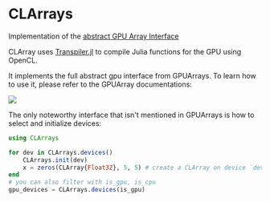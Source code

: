 # CLArrays

Implementation of the [abstract GPU Array Interface](https://github.com/JuliaGPU/GPUArrays.jl)

CLArray uses [Transpiler.jl](https://github.com/SimonDanisch/Transpiler.jl) to compile Julia functions for the GPU using OpenCL.

It implements the full abstract gpu interface from GPUArrays.
To learn how to use it, please refer to the GPUArray documentations:

[![](https://img.shields.io/badge/docs-latest-blue.svg)](https://JuliaGPU.github.io/GPUArrays.jl/latest)

The only noteworthy interface that isn't mentioned in GPUArrays is how to select and initialize devices:

```Julia
using CLArrays

for dev in CLArrays.devices()
    CLArrays.init(dev)
    x = zeros(CLArray{Float32}, 5, 5) # create a CLArray on device `dev`
end
# you can also filter with is_gpu, is_cpu
gpu_devices = CLArrays.devices(is_gpu)
```
